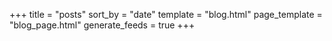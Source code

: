 +++
title = "posts"
sort_by = "date"
template = "blog.html"
page_template = "blog_page.html"
generate_feeds = true
+++